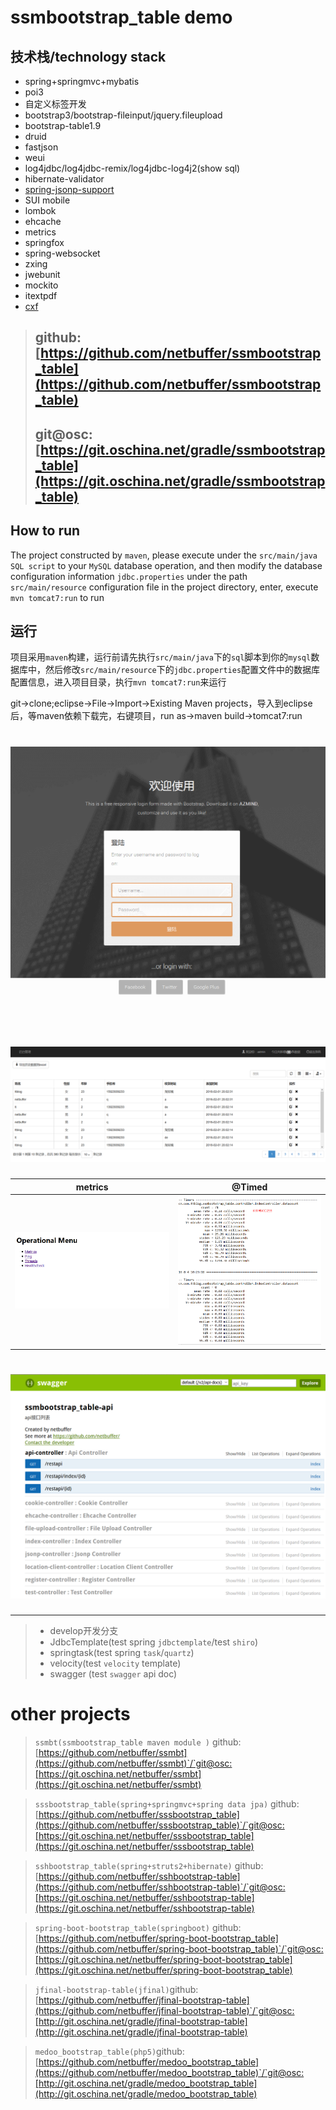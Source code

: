 # ssmbootstrap_table demo

## 技术栈/technology stack
* spring+springmvc+mybatis
* poi3
* 自定义标签开发
* bootstrap3/bootstrap-fileinput/jquery.fileupload
* bootstrap-table1.9
* druid
* fastjson
* weui
* log4jdbc/log4jdbc-remix/log4jdbc-log4j2(show sql)
* hibernate-validator
* [spring-jsonp-support](https://github.com/bhagyas/spring-jsonp-support)
* SUI mobile
* lombok
* ehcache
* metrics
* springfox
* spring-websocket
* zxing
* jwebunit
* mockito
* itextpdf
* [cxf](http://cxf.apache.org/docs/index.html)

> ## github:[https://github.com/netbuffer/ssmbootstrap_table](https://github.com/netbuffer/ssmbootstrap_table)
> ## git@osc:[https://git.oschina.net/gradle/ssmbootstrap_table](https://git.oschina.net/gradle/ssmbootstrap_table)

## How to run
The project constructed by `maven`, please execute under the `src/main/java` `SQL script` to your `MySQL` database operation, and then modify the database configuration information `jdbc.properties` under the path `src/main/resource` configuration file in the project directory, enter, execute `mvn tomcat7:run` to run

## 运行
项目采用`maven`构建，运行前请先执行`src/main/java`下的`sql`脚本到你的`mysql`数据库中，然后修改`src/main/resource`下的`jdbc.properties`配置文件中的数据库配置信息，进入项目目录，执行`mvn tomcat7:run`来运行

git->clone;eclipse->File->Import->Existing Maven projects，导入到eclipse后，等maven依赖下载完，右键项目，run as->maven build->tomcat7:run

# ![demo](src/main/webapp/image/demo.gif)

# ![数据列表页面](src/main/webapp/image/sys2.png)

metrics | @Timed
---|---
![metrics-servlet](src/main/webapp/image/metrics.png) | ![metrics-servlet](src/main/webapp/image/@Timed.png)


# ![springfox](src/main/webapp/image/swagger.png)
---
> 
>   * develop开发分支
>	* JdbcTemplate(test spring `jdbctemplate`/test `shiro`)
>	* springtask(test spring `task`/`quartz`)
>	* velocity(test `velocity` template)
>	* swagger (test `swagger` api doc)

# other projects
> `ssmbt(ssmbootstrap_table maven module )` github:[https://github.com/netbuffer/ssmbt](https://github.com/netbuffer/ssmbt)`/`git@osc:[https://git.oschina.net/netbuffer/ssmbt](https://git.oschina.net/netbuffer/ssmbt)

> `sssbootstrap_table(spring+springmvc+spring data jpa)` github:[https://github.com/netbuffer/sssbootstrap_table](https://github.com/netbuffer/sssbootstrap_table)`/`git@osc:[https://git.oschina.net/netbuffer/sssbootstrap_table](https://git.oschina.net/netbuffer/sssbootstrap_table)    

> `sshbootstrap_table(spring+struts2+hibernate)` github:[https://github.com/netbuffer/sshbootstrap-table](https://github.com/netbuffer/sshbootstrap-table)`/`git@osc:[https://git.oschina.net/netbuffer/sshbootstrap-table](https://git.oschina.net/netbuffer/sshbootstrap-table)    

> `spring-boot-bootstrap_table(springboot)` github:[https://github.com/netbuffer/spring-boot-bootstrap_table](https://github.com/netbuffer/spring-boot-bootstrap_table)`/`git@osc:[https://git.oschina.net/netbuffer/spring-boot-bootstrap_table](https://git.oschina.net/netbuffer/spring-boot-bootstrap_table)   

> `jfinal-bootstrap-table(jfinal)`github:[https://github.com/netbuffer/jfinal-bootstrap-table](https://github.com/netbuffer/jfinal-bootstrap-table)`/`git@osc:[http://git.oschina.net/gradle/jfinal-bootstrap-table](http://git.oschina.net/gradle/jfinal-bootstrap-table)  

> `medoo_bootstrap_table(php5)`github:[https://github.com/netbuffer/medoo_bootstrap_table](https://github.com/netbuffer/medoo_bootstrap_table)`/`git@osc:[http://git.oschina.net/gradle/medoo_bootstrap_table](http://git.oschina.net/gradle/medoo_bootstrap_table)
